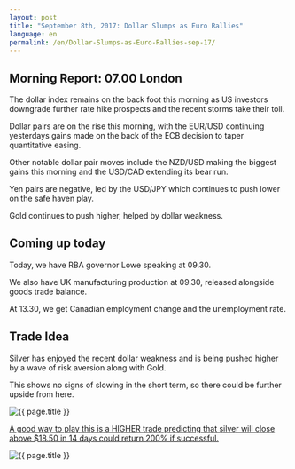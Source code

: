 ```yaml
---
layout: post
title: "September 8th, 2017: Dollar Slumps as Euro Rallies"
language: en
permalink: /en/Dollar-Slumps-as-Euro-Rallies-sep-17/
---
```

## Morning Report: 07.00 London

The dollar index remains on the back foot this morning as US investors downgrade further rate hike prospects and the recent storms take their toll.

Dollar pairs are on the rise this morning, with the EUR/USD continuing yesterdays gains made on the back of the ECB decision to taper quantitative easing.  

Other notable dollar pair moves include the NZD/USD making the biggest gains this morning and the USD/CAD extending its bear run. 

Yen pairs are negative, led by the USD/JPY which continues to push lower on the safe haven play. 

Gold continues to push higher, helped by dollar weakness.

## Coming up today

Today, we have RBA governor Lowe speaking at 09.30. 

We also have UK manufacturing production at 09.30, released alongside goods trade balance. 

At 13.30, we get Canadian employment change and the unemployment rate. 

## Trade Idea

Silver has enjoyed the recent dollar weakness and is being pushed higher by a wave of risk aversion along with Gold. 

This shows no signs of slowing in the short term, so there could be further upside from here. 

<img class="post-image" src="{{ site.url }}/images/sep-17/2017-09-08_07-33-28.jpg" alt="{{ page.title }}" title="{{ page.title }}">

<a href="%LINK%%?currency=GBP&market=metals&duration_amount=14&duration_units=d&amount=10&amount_type=payout&expiry_type=duration&underlying=frxXAGUSD&formname=higherlower&barrier=18.50" target="_blank">A good way to play this is a HIGHER trade predicting that silver will close above $18.50 in 14 days could return 200% if successful.</a>

<img class="post-image" src="{{ site.url }}/images/sep-17/2017-09-08_07-34-56.jpg" alt="{{ page.title }}" title="{{ page.title }}">